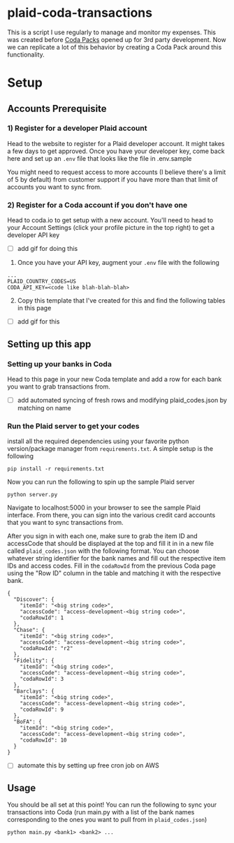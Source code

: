 # plaid-coda-transactions

This is a script I use regularly to manage and monitor my expenses. This was created before [Coda Packs](https://coda.io/packs) opened up for 3rd party development. Now we can replicate a lot of this behavior by creating a Coda Pack around this functionality.

# Setup

## Accounts Prerequisite

### 1) Register for a developer Plaid account

Head to the website to register for a Plaid developer account. It might takes a few days to get approved.
Once you have your developer key, come back here and set up an `.env` file that looks like the file in .env.sample

You might need to request access to more accounts (I believe there's a limit of 5 by default) from customer support if you have more than that limit of accounts you want to sync from.

### 2) Register for a Coda account if you don't have one

Head to coda.io to get setup with a new account. You'll need to head to your Account Settings (click your profile picture in the top right) to get a developer API key

- [ ] add gif for doing this

1. Once you have your API key, augment your `.env` file with the following

```
...
PLAID_COUNTRY_CODES=US
CODA_API_KEY=<code like blah-blah-blah>
```

2. Copy this template that I've created for this and find the following tables in this page

- [ ] add gif for this

## Setting up this app

### Setting up your banks in Coda

Head to this page in your new Coda template and add a row for each bank you want to grab transactions from.

- [ ] add automated syncing of fresh rows and modifying plaid_codes.json by matching on name

### Run the Plaid server to get your codes

install all the required dependencies using your favorite python version/package manager from `requirements.txt`. A simple setup is the following

```
pip install -r requirements.txt
```

Now you can run the following to spin up the sample Plaid server

```
python server.py
```

Navigate to localhost:5000 in your browser to see the sample Plaid interface. From there, you can sign into the various credit card accounts that you want to sync transactions from.

After you sign in with each one, make sure to grab the item ID and accessCode that should be displayed at the top and fill it in in a new file called `plaid_codes.json` with the following format. You can choose whatever string identifier for the bank names and fill out the respective item IDs and access codes. Fill in the `codaRowId` from the previous Coda page using the "Row ID" column in the table and matching it with the respective bank.

```
{
  "Discover": {
    "itemId": "<big string code>",
    "accessCode": "access-development-<big string code>",
    "codaRowId": 1
  },
  "Chase": {
    "itemId": "<big string code>",
    "accessCode": "access-development-<big string code>",
    "codaRowId": "r2"
  },
  "Fidelity": {
    "itemId": "<big string code>",
    "accessCode": "access-development-<big string code>",
    "codaRowId": 3
  },
  "Barclays": {
    "itemId": "<big string code>",
    "accessCode": "access-development-<big string code>",
    "codaRowId": 9
  },
  "BoFA": {
    "itemId": "<big string code>",
    "accessCode": "access-development-<big string code>",
    "codaRowId": 10
  }
}
```

- [ ] automate this by setting up free cron job on AWS

## Usage

You should be all set at this point! You can run the following to sync your transactions into Coda (run main.py with a list of the bank names corresponding to the ones you want to pull from in `plaid_codes.json`)

```
python main.py <bank1> <bank2> ...
```
